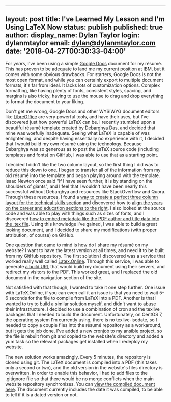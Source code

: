  ---
 layout: post
 title: I've Learned My Lesson and I'm Using LaTeX Now
 status: publish
 published: true
 author:
   display_name: Dylan Taylor
   login: dylanmtaylor
   email: dylan@dylanmtaylor.com
 date: '2018-04-27T00:30:33-04:00'
 ---

For _years_, I've been using a simple [Google Docs](https://www.google.com/docs/about/) document for my résumé. This has proven to be adequate to land me my current position at IBM, but it comes with some obvious drawbacks. For starters, Google Docs is not the most open format, and while you can certainly export to multiple document formats, it's far from ideal. It lacks lots of customization options. Complex formatting, like having plenty of fonts, consistent styles, spacing, and margins is also tricky, having to use the mouse to drag and drop everything to format the document to your liking.

Don't get me wrong, Google Docs and other WYSIWYG document editors like [LibreOffice](https://www.libreoffice.org/) are very powerful tools, and have their uses, but I've discovered just how powerful LaTeX can be. I recently stumbled upon a beautiful résumé template created by [Debarghya Das](https://github.com/deedy/Deedy-Resume), and decided that mine was woefully inadequate. Seeing what LaTeX is capable of was enlightening, and despite having essentially no experience with it, I decided that I would build my own résumé using the technology. Because Debarghya was so generous as to post the LaTeX source code (including templates and fonts) on GitHub, I was able to use that as a starting point.

I decided I didn't like the two column layout, so the first thing I did was to reduce this down to one. I began to transfer all of the information from my old résumé into the template and began playing around with the template. Isaac Newton once said "If I have seen further, it is by standing on the shoulders of giants", and I feel that I wouldn't have been nearly this successful without Debarghya and resources like StackOverflow and Quora. Through these resources, I found a [way to create a perfect three column layout for the technical skills section](https://tex.stackexchange.com/a/263639) and discovered how to [align the years on the career and education sections to the right](http://timmurphy.org/2011/04/24/latex-align-right-or-left/). I also looked at the source code and was able to play with things such as sizes of fonts, and I discovered [how to embed metadata like the PDF author and title data into the .tex file](https://tex.stackexchange.com/posts/17254/revisions). Using this knowledge I've gained, I was able to build a great looking document, and I decided to share my modifications (with proper attribution, of course) on GitHub.

One question that came to mind is how do I share my résumé on my website? I want to have the latest version at all times, and need it to be built from my GitHub repository. The first solution I discovered was a service that worked really well called [Latex.Online](http://latexonline.cc). Through this service, I was able to generate [a build URL](https://latexonline.cc/compile?git=https%3A%2F%2Fgithub.com%2Fdylanmtaylor%2FDylan-Resume&target=dylan-resume.tex&command=xelatex) that would build my document using their servers, and redirect my visitors to the PDF. This worked great, and I replaced the old document in the navigation section of the site.

Not satisfied with that though, I wanted to take it one step further. One issue with LaTeX.Online, if you can even call it an issue is that you need to wait 5-6 seconds for the file to compile from LaTeX into a PDF. Another is that I wanted to try to build a similar solution myself, and didn't want to abuse their infrastructure. I decided to use a combination of cron and the texlive packages that I needed to build the document. Unfortunately, on CentOS 7, the operating system I'm currently using, there is no texlive-isodate, so I needed to copy a couple files into the résumé repository as a workaround, but it gets the job done. I've added a new cronjob to my ansible project, so the file is rebuilt from git and copied to the website's directory and added a yum task so the relevant packages get installed when I redeploy my website.

The new solution works amazingly. Every 5 minutes, the repository is cloned using git. The LaTeX document is compiled into a PDF (this takes only a second or two), and the old version in the website's files directory is overwritten. In order to enable this behavior, I had to add files to the .gitignore file so that there would be no merge conflicts when the main website repository synchronizes. You can [view the compiled document here](https://dylanmtaylor.com/files/dylan-resume.pdf). The document currently includes the date it was compiled, to be able to tell if it is a dated version or not.
